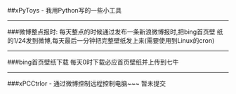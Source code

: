 ##xPyToys - 我用Python写的一些小工具

---
###微博整点报时:
每天整点的时候通过发布一条新浪微博报时,把bing首页壁 纸的1/24发到微博,每天最后一分钟把完整壁纸发上来(需要使用到Linux的cron)


---
###bing首页壁纸下载
每天0时下载必应首页壁纸并上传到七牛


---
###xPCCtrlor - 通过微博控制远程控制电脑~~~
暂未提交

